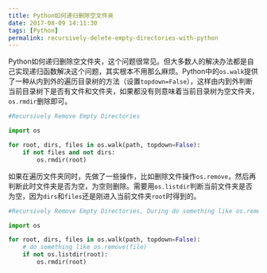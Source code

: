 ```yaml
---
title: Python如何递归删除空文件夹
date: 2017-08-09 14:11:30
tags: [Python]
permalink: recursively-delete-empty-directories-with-python
---
```

Python如何递归删除空文件夹，这个问题很常见。但大多数人的解决办法都是自己实现递归函数解决这个问题，其实根本不用那么麻烦。Python中的`os.walk`提供了一种从内到外的遍历目录树的方法（设置`topdown=False`），这样由内到外判断当前目录树下是否有文件和文件夹，如果都没有则意味着当前目录树为空文件夹，`os.rmdir`删除即可。
```python
#Recursively Remove Empty Directories

import os

for root, dirs, files in os.walk(path, topdown=False):
    if not files and not dirs:
        os.rmdir(root)
```
<!-- more -->
如果在遍历文件夹同时，先做了一些操作，比如删除文件操作`os.remove`，然后再判断此时文件夹是否为空，为空则删除。需要用`os.listdir`判断当前文件夹是否为空，因为`dirs`和`files`还是刚进入当前文件夹`root`时得到的。
```python
#Recursively Remove Empty Directories, During do something like os.remove(file)

import os

for root, dirs, files in os.walk(path, topdown=False):
    # do something like os.remove(file)
    if not os.listdir(root):
        os.rmdir(root)
```
